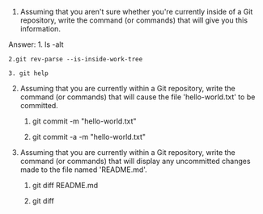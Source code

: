 1. Assuming that you aren't sure whether you're currently inside of a Git repository, 
write the command (or commands) that will give you this information.

Answer: 
	1. ls -alt 

	2.git rev-parse --is-inside-work-tree 

	3. git help

2. Assuming that you are currently within a Git repository, write the command (or commands) that will cause the file 'hello-world.txt' to be committed.

	1. git commit -m "hello-world.txt"

	2. git commit -a -m "hello-world.txt"

3. Assuming that you are currently within a Git repository, write the command (or commands) that will display any uncommitted changes made to the file named 'README.md'.

	1. git diff README.md

	2. git diff